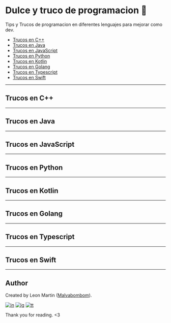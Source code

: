 # Dulce y truco de programacion 🍬

Tips y Trucos de programacion en diferentes lenguajes para mejorar como dev.

* [Trucos en C++](#trucos-en-c)
* [Trucos en Java](#trucos-en-java)
* [Trucos en JavaScript](#trucos-en-javascript)
* [Trucos en Python](#trucos-en-python)
* [Trucos en Kotlin](#trucos-en-kotlin)
* [Trucos en Golang](#trucos-en-golang)
* [Trucos en Typescript](#trucos-en-typescript)
* [Trucos en Swift](#trucos-en-swift)

---------------------------------------

## Trucos en C++


---------------------------------------

## Trucos en Java

---------------------------------------

## Trucos en JavaScript

---------------------------------------

## Trucos en Python

---------------------------------------

## Trucos en Kotlin

---------------------------------------

## Trucos en Golang

---------------------------------------

## Trucos en Typescript

---------------------------------------

## Trucos en Swift

---------------------------------------


## Author

Created by Leon Martin ([Malvabombom](https://github.com/malvabombom)).

[![in]][in-link] [![ig]][ig-link] [![tt]][tt-link]

Thank you for reading. <3


[fg]: https://img.shields.io/badge/Figma-F24E1E?style=flat-square&logo=figma&logoColor=white
[in]: https://img.shields.io/badge/LinkedIn-0077B5?style=flat-square&logo=linkedin&logoColor=white
[ig]: https://img.shields.io/badge/Instagram-E4405F?style=flat-square&logo=instagram&logoColor=white
[fb]: https://img.shields.io/badge/Facebook-1877F2?style=flat-square&logo=facebook&logoColor=white
[tt]: https://img.shields.io/badge/tiktok-000000?style=flat-square&logo=tiktok&logoColor=white

[as]: https://holasoymalva.xyz/
[in-link]: https://www.linkedin.com/in/martin-manriquez-899877177/
[ig-link]: https://www.instagram.com/holasoymalva/
[tt-link]: https://www.tiktok.com/@holasoymalva
